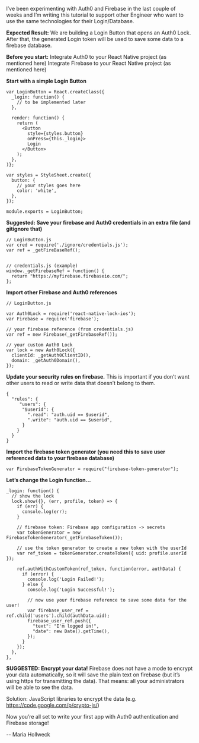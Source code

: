 I’ve been experimenting with Auth0 and Firebase in the last couple of weeks and I’m writing this tutorial to support other Engineer who want to use the same technologies for their Login/Database.

**Expected Result:**
We are building a Login Button that opens an Auth0 Lock. After that, the generated Login token will be used to save some data to a firebase database.

**Before you start:**
Integrate Auth0 to your React Native project (as mentioned here)
Integrate Firebase to your React Native project (as mentioned here)

**Start with a simple Login Button**

    var LoginButton = React.createClass({
      _login: function() {
        // to be implemented later
      },

      render: function() {
        return (
          <Button
            style={styles.button}
            onPress={this._login}>
            Login
          </Button>
        );
      },
    )};

    var styles = StyleSheet.create({
      button: {
        // your styles goes here
        color: 'white',
      },
    });

    module.exports = LoginButton;


**Suggested: Save your firebase and Auth0 credentials in an extra file (and gitignore that)**

    // LoginButton.js
    var cred = require('./ignore/credentials.js');
    var ref = _getFireBaseRef();


    // credentials.js (example)
    window._getFirebaseRef = function() {
      return "https://myfirebase.firebaseio.com/";
    };

**Import other Firebase and Auth0 references**

    // LoginButton.js

    var Auth0Lock = require('react-native-lock-ios');
    var Firebase = require('firebase');

    // your firebase reference (from credentials.js)
    var ref = new Firebase(_getFirebaseRef());

    // your custom Auth0 Lock
    var lock = new Auth0Lock({
      clientId: _getAuth0ClientID(),
      domain: _getAuth0Domain(),
    });

**Update your security rules on firebase.**
This is important if you don’t want other users to read or write data that doesn’t belong to them.

    {
      "rules": {
         "users": {
          "$userid": {
            ".read": "auth.uid == $userid",
            ".write": "auth.uid == $userid",
          }
        }
      }
    }

**Import the firebase token generator (you need this to save user referenced data to your firebase database)**

    var FirebaseTokenGenerator = require("firebase-token-generator");


 **Let’s change the Login function...**

    _login: function() {
      // show the lock
      lock.show({}, (err, profile, token) => {
        if (err) {
          console.log(err);
        }

        // firebase token: Firebase app configuration -> secrets
        var tokenGenerator = new FirebaseTokenGenerator(_getFirebaseToken());

        // use the token generator to create a new token with the userId
        var ref_token = tokenGenerator.createToken({ uid: profile.userId });

        ref.authWithCustomToken(ref_token, function(error, authData) {
          if (error) {
            console.log('Login Failed!');
          } else {
            console.log('Login Successful!');

            // now use your firebase reference to save some data for the user!
            var firebase_user_ref = ref.child('users').child(authData.uid);
            firebase_user_ref.push({
              "text": "I'm logged in!",
              "date": new Date().getTime(),
            });
          }
        });
      },
    },

**SUGGESTED: Encrypt your data!**
Firebase does not have a mode to encrypt your data automatically, so it will save the plain text on firebase (but it’s using https for transmitting the data). That means: all your administrators will be able to see the data.

Solution: JavaScript libraries to encrypt the data (e.g. https://code.google.com/p/crypto-js/)

Now you’re all set to write your first app with Auth0 authentication and Firebase storage!


-- Maria Hollweck
